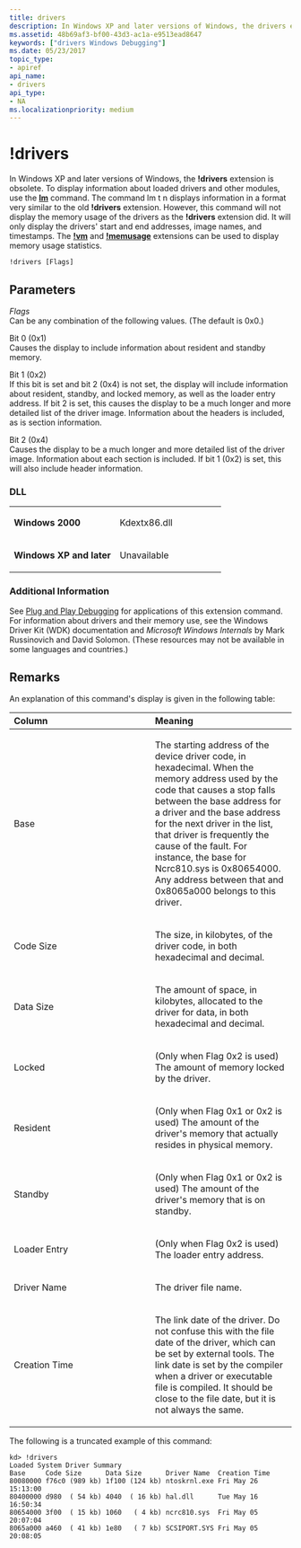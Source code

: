 ```yaml
---
title: drivers
description: In Windows XP and later versions of Windows, the drivers extension is obsolete. Instead use the lm command.
ms.assetid: 48b69af3-bf00-43d3-ac1a-e9513ead8647
keywords: ["drivers Windows Debugging"]
ms.date: 05/23/2017
topic_type:
- apiref
api_name:
- drivers
api_type:
- NA
ms.localizationpriority: medium
---
```


# !drivers

In Windows XP and later versions of Windows, the **!drivers** extension is obsolete. To display information about loaded drivers and other modules, use the [**lm**](lm--list-loaded-modules-.md) command. The command lm t n displays information in a format very similar to the old **!drivers** extension. However, this command will not display the memory usage of the drivers as the **!drivers** extension did. It will only display the drivers' start and end addresses, image names, and timestamps. The [**!vm**](-vm.md) and [**!memusage**](-memusage.md) extensions can be used to display memory usage statistics.

```dbgcmd
!drivers [Flags]
```

## <span id="ddk__drivers_dbg"></span><span id="DDK__DRIVERS_DBG"></span>Parameters


<span id="_______Flags______"></span><span id="_______flags______"></span><span id="_______FLAGS______"></span> *Flags*   
Can be any combination of the following values. (The default is 0x0.)

<span id="Bit_0__0x1_"></span><span id="bit_0__0x1_"></span><span id="BIT_0__0X1_"></span>Bit 0 (0x1)  
Causes the display to include information about resident and standby memory.

<span id="Bit_1__0x2_"></span><span id="bit_1__0x2_"></span><span id="BIT_1__0X2_"></span>Bit 1 (0x2)  
If this bit is set and bit 2 (0x4) is not set, the display will include information about resident, standby, and locked memory, as well as the loader entry address. If bit 2 is set, this causes the display to be a much longer and more detailed list of the driver image. Information about the headers is included, as is section information.

<span id="Bit_2__0x4_"></span><span id="bit_2__0x4_"></span><span id="BIT_2__0X4_"></span>Bit 2 (0x4)  
Causes the display to be a much longer and more detailed list of the driver image. Information about each section is included. If bit 1 (0x2) is set, this will also include header information.

### <span id="DLL"></span><span id="dll"></span>DLL

<table>
<colgroup>
<col width="50%" />
<col width="50%" />
</colgroup>
<tbody>
<tr class="odd">
<td align="left"><p><strong>Windows 2000</strong></p></td>
<td align="left"><p>Kdextx86.dll</p></td>
</tr>
<tr class="even">
<td align="left"><p><strong>Windows XP and later</strong></p></td>
<td align="left"><p>Unavailable</p></td>
</tr>
</tbody>
</table>

 

### <span id="Additional_Information"></span><span id="additional_information"></span><span id="ADDITIONAL_INFORMATION"></span>Additional Information

See [Plug and Play Debugging](plug-and-play-debugging.md) for applications of this extension command. For information about drivers and their memory use, see the Windows Driver Kit (WDK) documentation and *Microsoft Windows Internals* by Mark Russinovich and David Solomon. (These resources may not be available in some languages and countries.)

Remarks
-------

An explanation of this command's display is given in the following table:

<table>
<colgroup>
<col width="50%" />
<col width="50%" />
</colgroup>
<thead>
<tr class="header">
<th align="left">Column</th>
<th align="left">Meaning</th>
</tr>
</thead>
<tbody>
<tr class="odd">
<td align="left"><p>Base</p></td>
<td align="left"><p>The starting address of the device driver code, in hexadecimal. When the memory address used by the code that causes a stop falls between the base address for a driver and the base address for the next driver in the list, that driver is frequently the cause of the fault. For instance, the base for Ncrc810.sys is 0x80654000. Any address between that and 0x8065a000 belongs to this driver.</p></td>
</tr>
<tr class="even">
<td align="left"><p>Code Size</p></td>
<td align="left"><p>The size, in kilobytes, of the driver code, in both hexadecimal and decimal.</p></td>
</tr>
<tr class="odd">
<td align="left"><p>Data Size</p></td>
<td align="left"><p>The amount of space, in kilobytes, allocated to the driver for data, in both hexadecimal and decimal.</p></td>
</tr>
<tr class="even">
<td align="left"><p>Locked</p></td>
<td align="left"><p>(Only when Flag 0x2 is used) The amount of memory locked by the driver.</p></td>
</tr>
<tr class="odd">
<td align="left"><p>Resident</p></td>
<td align="left"><p>(Only when Flag 0x1 or 0x2 is used) The amount of the driver's memory that actually resides in physical memory.</p></td>
</tr>
<tr class="even">
<td align="left"><p>Standby</p></td>
<td align="left"><p>(Only when Flag 0x1 or 0x2 is used) The amount of the driver's memory that is on standby.</p></td>
</tr>
<tr class="odd">
<td align="left"><p>Loader Entry</p></td>
<td align="left"><p>(Only when Flag 0x2 is used) The loader entry address.</p></td>
</tr>
<tr class="even">
<td align="left"><p>Driver Name</p></td>
<td align="left"><p>The driver file name.</p></td>
</tr>
<tr class="odd">
<td align="left"><p>Creation Time</p></td>
<td align="left"><p>The link date of the driver. Do not confuse this with the file date of the driver, which can be set by external tools. The link date is set by the compiler when a driver or executable file is compiled. It should be close to the file date, but it is not always the same.</p></td>
</tr>
</tbody>
</table>

 

The following is a truncated example of this command:

```dbgcmd
kd> !drivers
Loaded System Driver Summary
Base     Code Size      Data Size      Driver Name  Creation Time
80080000 f76c0 (989 kb) 1f100 (124 kb) ntoskrnl.exe Fri May 26 15:13:00
80400000 d980  ( 54 kb) 4040  ( 16 kb) hal.dll      Tue May 16 16:50:34
80654000 3f00  ( 15 kb) 1060   ( 4 kb) ncrc810.sys  Fri May 05 20:07:04
8065a000 a460  ( 41 kb) 1e80   ( 7 kb) SCSIPORT.SYS Fri May 05 20:08:05
```

 

 





